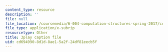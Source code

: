 ```yaml
---
content_type: resource
description: ''
file: null
file_location: /coursemedia/6-004-computation-structures-spring-2017/cd6949908d1d8ae15a2f24df81eecb5f_q30W7ApRqjI.srt
file_type: application/x-subrip
resourcetype: Other
title: 3play caption file
uid: cd694990-8d1d-8ae1-5a2f-24df81eecb5f
---
```

